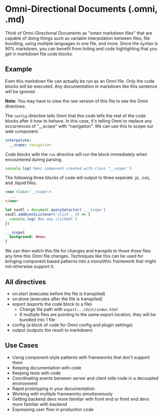 # Omni-Directional Documents (.omni, .md)

Think of Omni-Directional Documents as "smart markdown files" that are capable of doing things such as variable interpolation between files, file bundling, using multiple languages in one file, and more. Since the syntax is 90% markdown, you can benefit from linting and code highlighting that you get in markdown file code blocks.

## Example

Even this markdown file can actually be run as an Omni file. Only the code blocks will be executed. Any documentation in markdown like this sentence will be ignored.

**Note:** You may have to view the raw version of this file to see the Omni directives.

The `config` directive tells Omni that this code tells the rest of the code blocks after it how to behave. In this case, it's telling Omni to replace any occurrences of "__scope" with "navigation". We can use this to scope our web component.

```yaml config interpolate
interpolate:
  __scope: navigation
```

Code blocks with the `run` directive will run the block immediately when encountered during parsing.

```js run
console.log(`Omni component created with class "__scope"`)
```

The following three blocks of code will output to three seperate .js, .css, and .liquid files.

```html export:templates/navigation.liquid
<nav class='__scope'>
  ...
</nav>
```

```js export:js/nav
let navEl = document.querySelector(`.__scope`)
navEl.addEventListener(`click`, () => {
  console.log(`Nav was clicked!`)
})
```

```css export:css/nav
.__scope{
  background: #eee;
}
```

We can then watch this file for changes and transpile to those three files any time this Omni file changes. Techniques like this can be used for bringing component based patterns into a monolithic framework that might not otherwise support it.

## All directives

- on:start (executes before the file is transpiled)
- on:done (executes after the file is transpiled)
- export (exports the code block to a file)
  + Change file path with `export:../dist/index.html`
  + If multiple files are pointing to the same export location, they will be bundled into 1 file
- config (a block of code for Omni config and plugin settings)
- output (outputs the result to markdown)

## Use Cases

- Using component-style patterns with frameworks that don't support them
- Keeping documentation with code
- Keeping tests with code
- Coordinating events between server and client side code in a decoupled environment
- Rapid prototyping in your documentation
- Working with multiple frameworks simultaneously
- Getting backend devs more familiar with front end or front end devs more familiar with backend
- Expressing user flow in production code
